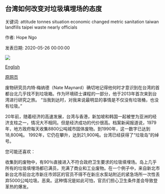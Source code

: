 ## 台湾如何改变对垃圾填埋场的态度

关键词: attitude tonnes situation economic changed metric sanitation taiwan landfills taipei waste nearly officials

作者: Hope Ngo

发表日期: 2020-05-26 00:00:00

![](https://ichef.bbci.co.uk/wwfeatures/live/624_351/images/live/p0/8f/6q/p08f6q7d.jpg)

[English](How%20Taiwan%20changed%20its%20attitude%20to%20landfills.md)

[原网页](https://www.bbc.com/future/article/20200526-how-taipei-became-an-unusually-clean-city)

废物研究员内特·梅纳德（Nate Maynard）确切地记得他何时才意识到在台湾的首都台北几乎找不到垃圾箱。作为环境硕士课程的一部分，他于2013年首次来到台湾进行研究之旅。 “当我到达时，对我来说最明显的事情是不仅没有垃圾桶，也没有垃圾。”

20年前，随着经济的高速发展，台湾与香港，新加坡和韩国一起被誉为亚洲的经济支柱之一，情况大不相同。但是经济成功的代价很高。档案新闻报道说，1979年，地方政府每天收集8800公吨城市固体废物。到1990年，这一数字已达到18,800吨。 1992年，它仍在攀升，达到21,900吨。台湾已经获得了“垃圾岛”的绰号。

您可能还喜欢：

收集到的废物中，有90％直接进入不符合政府卫生要求的垃圾填埋场。岛上几乎所有的垃圾填埋场都已满员，充满了商业和工业废物。在一个例子中，来自新北市新台北市前台北市新庄市郊区的官员不得不在新庄水泵站附近的紧急场所一次性丢弃5000公吨垃圾。恶臭。这种情况是如此可怕，官员们担心卫生条件差会导致登革热的爆发。